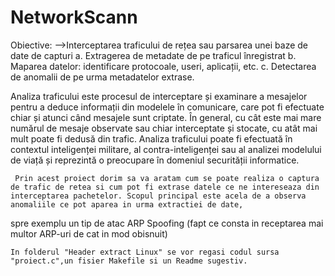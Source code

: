 # NetworkScann
Obiective:
-->Interceptarea traficului de rețea sau parsarea unei baze de date de capturi
     a. Extragerea de metadate de pe traficul înregistrat
     b. Maparea datelor: identificare protocoale, useri, aplicații, etc.
     c. Detectarea de anomalii de pe urma metadatelor extrase.
     
   Analiza traficului este procesul de interceptare și examinare a mesajelor pentru a deduce informații din modelele în comunicare, care pot fi efectuate chiar și atunci când mesajele sunt criptate. În general, cu cât este mai mare numărul de mesaje observate sau chiar interceptate și stocate, cu atât mai mult poate fi dedusă din trafic. Analiza traficului poate fi efectuată în contextul inteligenței militare, al contra-inteligenței sau al analizei modelului de viață și reprezintă o preocupare în domeniul securității informatice.

     Prin acest proiect dorim sa va aratam cum se poate realiza o captura de trafic de retea si cum pot fi extrase datele ce ne intereseaza din interceptarea pachetelor. Scopul principal este acela de a observa anomaliile ce pot aparea in urma extractiei de date,
spre exemplu un tip de atac ARP Spoofing (fapt ce consta in receptarea mai multor ARP-uri de cat in mod obisnuit) 
     
    In folderul "Header extract Linux" se vor regasi codul sursa "proiect.c",un fisier Makefile si un Readme sugestiv.
     

